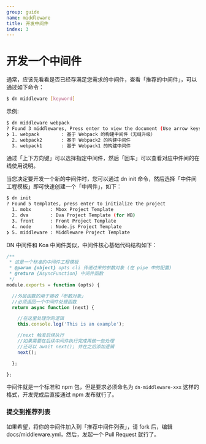 ```yaml
---
group: guide
name: middleware
title: 开发中间件
index: 3
---
```


# 开发一个中间件


通常，应该先看看是否已经存满足您需求的中间件，查看「推荐的中间件」，可以通过如下命令：

```sh
$ dn middleware [keyword]
```

示例:
```sh
$ dn middleware webpack
? Found 3 middlewares, Press enter to view the document (Use arrow keys)
❯ 1. webpack        : 基于 Webpack 的构建中间件（无缝升级）
  2. webpack2       : 基于 Webpack2 的构建中间件
  3. webpack1       : 基于 Webpack1 的构建中间件
```

通过「上下方向键」可以选择指定中间件，然后「回车」可以查看对应中件间的在线使用说明。

当您决定要开发一个新的中间件时，您可以通过 dn init 命令，然后选择「中件间工程模板」即可快速创建一个「中间件」，如下：

```sh
$ dn init
? Found 5 templates, press enter to initialize the project
  1. mobx       : Mbox Project Template
  2. dva        : Dva Project Template (for WB)
  3. front      : Front Project Template
  4. node       : Node.js Project Template
❯ 5. middleware : Middleware Project Template
```

DN 中间件和 Koa 中间件类似，中间件核心基础代码结构如下：

```js
/**
 * 这是一个标准的中间件工程模板
 * @param {object} opts cli 传递过来的参数对象 (在 pipe 中的配置)
 * @return {AsyncFunction} 中间件函数
 */
module.exports = function (opts) {

  //外层函数的用于接收「参数对象」
  //必须返回一个中间件处理函数
  return async function (next) {

    //在这里处理你的逻辑
    this.console.log('This is an example');

    //next 触发后续执行
    //如果需要在后续中间件执行完成再做一些处理
    //还可以 await next(); 并在之后添加逻辑
    next();

  };

};
```

中间件就是一个标准和 npm 包，但是要求必须命名为 `dn-middleware-xxx` 这样的格式，开发完成后直接通过 npm 发布就行了。

### 提交到推荐列表
如果希望，将你的中间件加入到「推荐中间件列表」，请 fork 后，编辑 docs/middleware.yml，然后，发起一个 Pull Request 就行了。